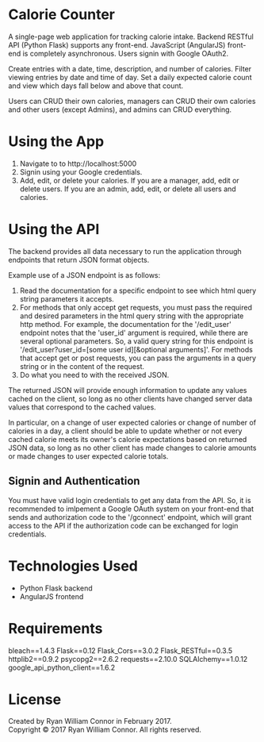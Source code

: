 # Calorie Counter

A single-page web application for tracking calorie intake. Backend RESTful API (Python Flask) supports any front-end. JavaScript (AngularJS) front-end is completely asynchronous. Users signin with Google OAuth2.

Create entries with a date, time, description, and number of calories. Filter viewing entries by date and time of day. Set a daily expected calorie count and view which days fall below and above that count.

Users can CRUD their own calories, managers can CRUD their own calories and other users (except Admins), and admins can CRUD everything.

# Using the App

1. Navigate to to http://localhost:5000
2. Signin using your Google credentials.
3. Add, edit, or delete your calories. If you are a manager, add, edit or delete users. If you are an admin, add, edit, or delete all users and calories.

# Using the API

The backend provides all data necessary to run the application through endpoints that return JSON format objects.

Example use of a JSON endpoint is as follows:

1. Read the documentation for a specific endpoint to see which html query string parameters it accepts.
2. For methods that only accept get requests, you must pass the required and desired parameters in the html query string with the appropriate http method. For example, the documentation for the '/edit_user' endpoint notes that the 'user_id' argument is required, while there are several optional parameters. So, a valid query string for this endpoint is '/edit_user?user_id=[some user id][&optional arguments]'. For methods that accept get or post requests, you can pass the arguments in a query string or in the content of the request.
3. Do what you need to with the received JSON.

The returned JSON will provide enough information to update any values cached on the client, so long as no other clients have changed server data values that correspond to the cached values.

In particular, on a change of user expected calories or change of number of calories in a day, a client should be able to update whether or not every cached calorie meets its owner's calorie expectations based on returned JSON data, so long as no other client has made changes to calorie amounts or made changes to user expected calorie totals.

## Signin and Authentication 

You must have valid login credentials to get any data from the API. So, it is recommended to imlpement a Google OAuth system on your front-end that sends and authorization code to the '/gconnect' endpoint, which will grant access to the API if the authorization code can be exchanged for login credentials.

# Technologies Used

- Python Flask backend
- AngularJS frontend 

# Requirements

bleach==1.4.3
Flask==0.12
Flask_Cors==3.0.2
Flask_RESTful==0.3.5
httplib2==0.9.2
psycopg2==2.6.2
requests==2.10.0
SQLAlchemy==1.0.12
google_api_python_client==1.6.2

# License

Created by Ryan William Connor in February 2017.  
Copyright © 2017 Ryan William Connor. All rights reserved.